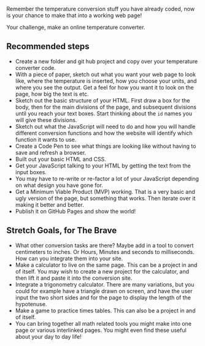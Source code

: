 Remember the temperature conversion stuff you have already coded, now is your chance to make that into a working web page!

Your challenge, make an online temperature converter.

## Recommended steps

- Create a new folder and git hub project and copy over your temperature converter code.
- With a piece of paper, sketch out what you want your web page to look like, where the temperature is inserted, how you choose your units, and where you see the output. Get a feel for how you want it to look on the page, how big the text is etc.
- Sketch out the basic structure of your HTML. First draw a box for the body, then for the main divisions of the page, and subsequent divisions until you reach your text boxes. Start thinking about the `id` names you will give these divisions.
- Sketch out what the JavaScript will need to do and how you will handle different conversion functions and how the website will identify which function it wants to use.
- Create a Code Pen to see what things are looking like without having to save and refresh a browser.
- Built out your basic HTML and CSS.
- Get your JavaScript talking to your HTML by getting the text from the input boxes.
- You may have to re-write or re-factor a lot of your JavaScript depending on what design you have gone for.
- Get a Minimum Viable Product (MVP) working. That is a very basic and ugly version of the page, but something that works. Then iterate over it making it better and better.
- Publish it on GitHub Pages and show the world!

## Stretch Goals, for The Brave

- What other conversion tasks are there? Maybe add in a tool to convert centimeters to inches. Or Hours, Minutes and seconds to milliseconds. How can you integrate them into your site.
- Make a calculator to live on the same page. This can be a project in and of itself. You may wish to create a new project for the calculator, and then lift it and paste it into the conversion site.
- Integrate a trigonometry calculator. There are many variations, but you could for example have a triangle drawn on screen, and have the user input the two short sides and for the page to display the length of the hypotenuse.
- Make a game to practice times tables. This can also be a project in and of itself.
- You can bring together all math related tools you might make into one page or various interlinked pages. You might even find these useful about your day to day life!
